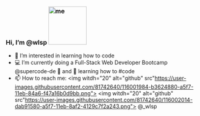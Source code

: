 ###  Hi, I’m @wlsp  <img width="100" alt="me" src="https://user-images.githubusercontent.com/81742640/116001895-37680080-a5f7-11eb-9678-11256d2eaaaa.png">
- 🧠 I’m interested in learning how to code 
- 💻 I’m currently doing a Full-Stack Web Developer Bootcamp @supercode-de 🚀 
     and 🌱 learning how to #code
- 📫 How to reach me: <img witdh="20" alt="github" src"https://user-images.githubusercontent.com/81742640/116001984-b3624880-a5f7-11eb-84a6-f47a16b0d9bb.png"> <img witdh="20" alt="github" src"https://user-images.githubusercontent.com/81742640/116002014-dab91580-a5f7-11eb-8af2-4129c7f2a243.png"> @_wlsp 



<!--
**wlsp/wlsp** is a ✨ _special_ ✨ repository because its `README.md` (this file) appears on your GitHub profile.

Here are some ideas to get you started:

- 🔭 I’m currently working on ...
- 🌱 I’m currently learning ...
- 👯 I’m looking to collaborate on ...
- 🤔 I’m looking for help with ...
- 💬 Ask me about ...
- 📫 How to reach me: ...
- 😄 Pronouns: ...
- ⚡ Fun fact: ...
-->
